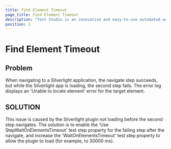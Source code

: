 ```yaml
---
title: Find Element Timeout
page_title: Find Element Timeout
description: "Test Studio is an innovative and easy-to-use automated web, WPF and load testing solution. Test Studio tests support essential technologies like ASP.NET AJAX, Silverlight, PHP and MVC. HTML5, Testing framework, functional testing, performance testing, load testing, exploratory testing, manual testing."
position: 1
---
```

# Find Element Timeout


## Problem

When navigating to a Silverlight application, the navigate step succeeds, but while the Silverlight app is loading, the second step fails. The error log displays an 'Unable to locate element' error for the target element.

## SOLUTION

This issue is caused by the Silverlight plugin not loading before the second step navigates. The solution is to enable the 'Use StepWaitOnElementsTimeout' test step property for the failing step after the navigate, and increase the 'WaitOnElementsTimeout' test step property to allow the plugin to load (for example, to 30000 ms). 

